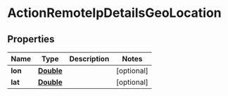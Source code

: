 

# ActionRemoteIpDetailsGeoLocation


## Properties

| Name | Type | Description | Notes |
|------------ | ------------- | ------------- | -------------|
|**lon** | [**Double**](Double.md) |  |  [optional] |
|**lat** | [**Double**](Double.md) |  |  [optional] |



